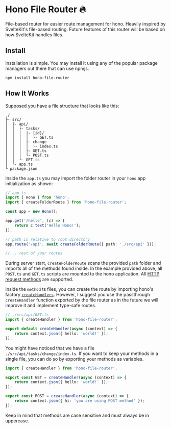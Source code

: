 # Hono File Router 🔥

File-based router for easier route management for hono. Heavily inspired by SvelteKit's file-based routing. Future features of this router will be based on how SvelteKit handles files.

## Install

Installation is simple. You may install it using any of the popular package managers out there that can use npmjs.

```
npm install hono-file-router
```

## How It Works

Supposed you have a file structure that looks like this:

```
./
├- src/
│  ├- api/
│  │  ├- tasks/
│  │  │  ├- [id]/
│  │  │  │  └- GET.ts
│  │  │  ├- change
│  │  │  │  └- index.ts
│  │  │  ├- GET.ts
│  │  │  └- POST.ts
│  │  └- GET.ts
│  └- app.ts
└ package.json
```

Inside the `app.ts` you may import the folder router in your `hono` app initialization as shown:

```ts
// app.ts
import { Hono } from 'hono';
import { createFolderRoute } from 'hono-file-router';

const app = new Hono();

app.get('/hello', (c) => {
	return c.text('Hello Hono!');
});

// path is relative to root directory
app.route('/api', await createFolderRoute({ path: './src/api' }));

//... rest of your routes
```

During server start, `createFolderRoute` scans the provided `path` folder and imports all of the methods found inside. In the example provided above,
all `POST.ts` and `GET.ts` scripts are mounted to the hono application. All [HTTP request methods](https://developer.mozilla.org/en-US/docs/Web/HTTP/Methods) are supported.

Inside the `method` ts files, you can create the route by importing hono's factory [`createHandlers`](https://hono.dev/docs/helpers/factory#factory-createhandlers). However, I
suggest you use the passthrough `createHandler` function exported by the file router as in the future we will improve it and implement type-safe routes.

```ts
// ./src/api/GET.ts
import { createHandler } from 'hono-file-router';

export default createHandler(async (context) => {
	return context.json({ hello: 'world!' });
});
```

You might have noticed that we have a file `./src/api/tasks/change/index.ts`. If you want to keep your methods in a single file, you can do so by exporting your methods as variables.

```ts
import { createHandler } from 'hono-file-router';

export const GET = createHandler(async (context) => {
	return context.json({ hello: 'world!' });
});

export const POST = createHandler(async (context) => {
	return context.json({ hi: 'you are using POST method' });
});
```

Keep in mind that methods are case sensitive and must always be in uppercase.
